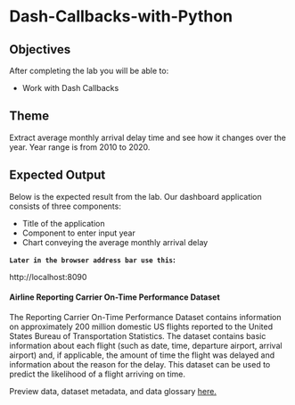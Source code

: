 # Dash-Callbacks-with-Python





## Objectives
<div class="alert alert-block alert-info" >

After completing the lab you will be able to:

* Work with Dash Callbacks

## Theme

Extract average monthly arrival delay time and see how it changes over the year. Year range is from 2010 to 2020.

## Expected Output

Below is the expected result from the lab. Our dashboard application consists of three components:

*  Title of the application
*  Component to enter input year
*  Chart conveying the average monthly arrival delay
    
</div>

__`Later in the browser address bar use this`:__

http://localhost:8090

#### Airline Reporting Carrier On-Time Performance Dataset

The Reporting Carrier On-Time Performance Dataset contains information on approximately 200 million domestic US flights reported to the United States Bureau of Transportation Statistics. The dataset contains basic information about each flight (such as date, time, departure airport, arrival airport) and, if applicable, the amount of time the flight was delayed and information about the reason for the delay. This dataset can be used to predict the likelihood of a flight arriving on time.

Preview data, dataset metadata, and data glossary [here.](https://dax-cdn.cdn.appdomain.cloud/dax-airline/1.0.1/data-preview/index.html)
